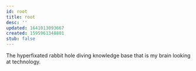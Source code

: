 ```yaml
---
id: root
title: root
desc: ''
updated: 1641013093667
created: 1595961348801
stub: false
---
```


The hyperfixated rabbit hole diving knowledge base that is my brain looking at technology.
